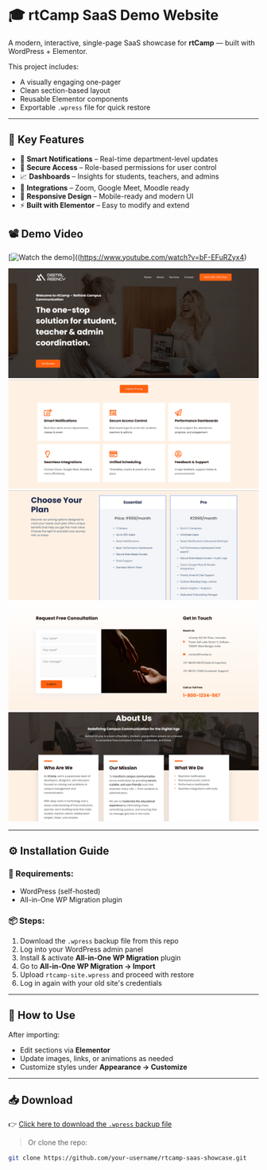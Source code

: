 # 🎓 rtCamp SaaS Demo Website

A modern, interactive, single-page SaaS showcase for **rtCamp** — built with WordPress + Elementor.

This project includes:
- A visually engaging one-pager
- Clean section-based layout
- Reusable Elementor components
- Exportable `.wpress` file for quick restore

---

## 🔑 Key Features

- 🧠 **Smart Notifications** – Real-time department-level updates  
- 🔐 **Secure Access** – Role-based permissions for user control  
- 📈 **Dashboards** – Insights for students, teachers, and admins  
- 🤝 **Integrations** – Zoom, Google Meet, Moodle ready  
- 🎯 **Responsive Design** – Mobile-ready and modern UI  
- ⚡ **Built with Elementor** – Easy to modify and extend

## 📽️ Demo Video

[![Watch the demo](https://img.youtube.com/vi/YOUR_VIDEO_ID/0.jpg)]((https://www.youtube.com/watch?v=bF-EFuRZyx4)


![Homepage Screenshot](assets/homepage.png)
![Services Section](assets/services.png)
![Pricing Section](assets/pricing.png)
![Contact-Form Section](assets/contact.png)
![About-US  Section](assets/aboutus.png)


---

## ⚙️ Installation Guide

### 🧩 Requirements:
- WordPress (self-hosted)
- All-in-One WP Migration plugin

### 📦 Steps:

1. Download the `.wpress` backup file from this repo  
2. Log into your WordPress admin panel  
3. Install & activate **All-in-One WP Migration** plugin  
4. Go to **All-in-One WP Migration → Import**  
5. Upload `rtcamp-site.wpress` and proceed with restore  
6. Log in again with your old site's credentials

---

## 🧪 How to Use

After importing:

- Edit sections via **Elementor**
- Update images, links, or animations as needed
- Customize styles under **Appearance → Customize**

---

## 📥 Download

👉 [Click here to download the `.wpress` backup file](./rtcamp-site.wpress)

> Or clone the repo:
```bash
git clone https://github.com/your-username/rtcamp-saas-showcase.git

